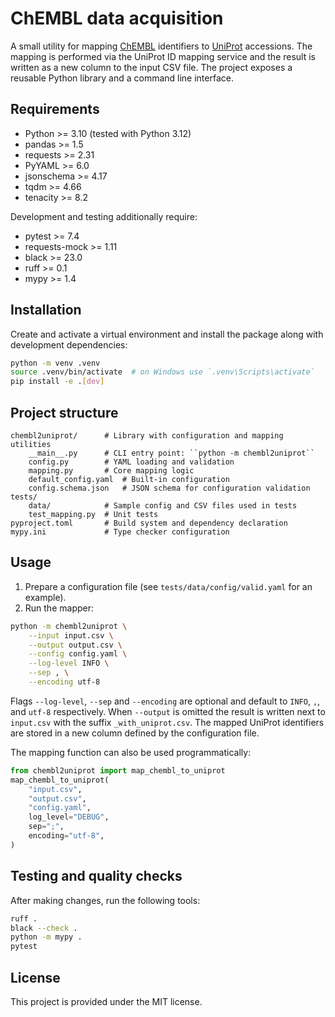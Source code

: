 # ChEMBL data acquisition

A small utility for mapping [ChEMBL](https://www.ebi.ac.uk/chembl/) identifiers to
[UniProt](https://www.uniprot.org/) accessions.  The mapping is performed via the
UniProt ID mapping service and the result is written as a new column to the input
CSV file.  The project exposes a reusable Python library and a command line
interface.

## Requirements

- Python >= 3.10 (tested with Python 3.12)
- pandas >= 1.5
- requests >= 2.31
- PyYAML >= 6.0
- jsonschema >= 4.17
- tqdm >= 4.66
- tenacity >= 8.2

Development and testing additionally require:

- pytest >= 7.4
- requests-mock >= 1.11
- black >= 23.0
- ruff >= 0.1
- mypy >= 1.4

## Installation

Create and activate a virtual environment and install the package along with
development dependencies:

```bash
python -m venv .venv
source .venv/bin/activate  # on Windows use `.venv\Scripts\activate`
pip install -e .[dev]
```

## Project structure

```
chembl2uniprot/      # Library with configuration and mapping utilities
    __main__.py      # CLI entry point: ``python -m chembl2uniprot``
    config.py        # YAML loading and validation
    mapping.py       # Core mapping logic
    default_config.yaml  # Built-in configuration
    config.schema.json   # JSON schema for configuration validation
tests/
    data/            # Sample config and CSV files used in tests
    test_mapping.py  # Unit tests
pyproject.toml       # Build system and dependency declaration
mypy.ini             # Type checker configuration
```

## Usage


1. Prepare a configuration file (see ``tests/data/config/valid.yaml`` for an example).
2. Run the mapper:

```bash
python -m chembl2uniprot \
    --input input.csv \
    --output output.csv \
    --config config.yaml \
    --log-level INFO \
    --sep , \
    --encoding utf-8
```


Flags ``--log-level``, ``--sep`` and ``--encoding`` are optional and default to
``INFO``, ``,``, and ``utf-8`` respectively.  When ``--output`` is omitted the
result is written next to ``input.csv`` with the suffix ``_with_uniprot.csv``.
The mapped UniProt identifiers are stored in a new column defined by the
configuration file.

The mapping function can also be used programmatically:

```python
from chembl2uniprot import map_chembl_to_uniprot
map_chembl_to_uniprot(
    "input.csv",
    "output.csv",
    "config.yaml",
    log_level="DEBUG",
    sep=";",
    encoding="utf-8",
)
```

## Testing and quality checks

After making changes, run the following tools:

```bash
ruff .
black --check .
python -m mypy .
pytest
```

## License

This project is provided under the MIT license.
